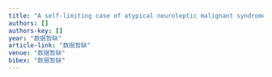 ```yaml
---
title: "A self-limiting case of atypical neuroleptic malignant syndrome associated with zotepine"
authors: []
authors-key: []
year: "数据暂缺"
article-link: "数据暂缺"
venue: "数据暂缺"
bibex: "数据暂缺"
---
```

